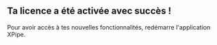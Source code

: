 ## Ta licence a été activée avec succès !

Pour avoir accès à tes nouvelles fonctionnalités, redémarre l'application XPipe.